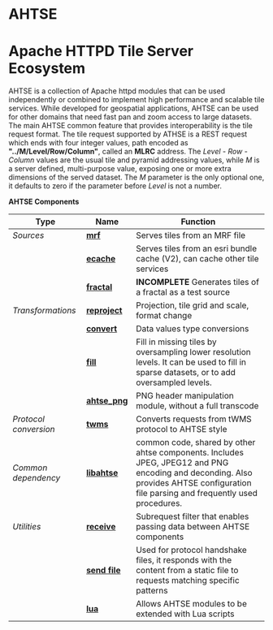 # AHTSE
# Apache HTTPD Tile Server Ecosystem

AHTSE is a collection of Apache httpd modules that can be used independently or combined to implement high performance and scalable tile services. 
While developed for geospatial applications, AHTSE can be used for other domains that need fast pan and zoom access to large datasets.
The main AHTSE common feature that provides interoperability is the tile request format. The tile request supported by ATHSE is a REST request 
which ends with four integer values, path encoded as **"../M/Level/Row/Column"**, called an **MLRC** address.  The _Level - Row - Column_ 
values are the usual tile and pyramid addressing values, while _M_ is a server defined, multi-purpose value, exposing one or more extra dimensions 
of the served dataset. The _M_ parameter is the only optional one, it defaults to zero if the parameter before _Level_ is not a number.

**AHTSE Components**

|Type|Name|Function|
|-|-|-|
|*Sources*|**[mrf](https://github.com/lucianpls/mod_mrf)**|Serves tiles from an MRF file|
||**[ecache](https://github.com/lucianpls/mod_ecache)**|Serves tiles from an esri bundle cache (V2), can cache other tile services|
||**[fractal](https://github.com/lucianpls/mod_fractal_tiles)**|**INCOMPLETE** Generates tiles of a fractal as a test source|
|*Transformations*|**[reproject](https://github.com/lucianpls/mod_reproject)**|Projection, tile grid and scale, format change|
||**[convert](https://github.com/lucianpls/mod_convert)**|Data values type conversions|
||**[fill](https://github.com/lucianpls/mod_ahtse_fill)**|Fill in missing tiles by oversampling lower resolution levels. It can be used to fill in sparse datasets, or to add oversampled levels.|
||**[ahtse_png](https://github.com/lucianpls/mod_ahtse_png)**|PNG header manipulation module, without a full transcode|
|*Protocol conversion*|**[twms](https://github.com/lucianpls/mod_twms)**|Converts requests from tWMS protocol to AHTSE style|
|*Common dependency*|**[libahtse](https://github.com/lucianpls/libahtse)**|common code, shared by other ahtse components. Includes JPEG, JPEG12 and PNG encoding and deconding. Also provides AHTSE configuration file parsing and frequently used procedures.|
|*Utilities*|**[receive](https://github.com/lucianpls/mod_receive)**|Subrequest filter that enables passing data between AHTSE components|
||**[send file](https://github.com/lucianpls/mod_sfim)**|Used for protocol handshake files, it responds with the content from a static file to requests matching specific patterns|
||**[lua](https://github.com/lucianpls/mod_ahtse_lua)**|Allows AHTSE modules to be extended with Lua scripts|
